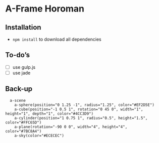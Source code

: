 # A-Frame Horoman

## Installation

- `npm install` to download all dependencies

## To-do’s

- [ ] use gulp.js
- [ ] use jade

## Back-up

```jade
  a-scene
    a-sphere(position="0 1.25 -1", radius="1.25", color="#EF2D5E")
    a-cube(position="-1 0.5 1", rotation="0 45 0", width="1", height="1", depth="1", color="#4CC3D9")
    a-cylinder(position="1 0.75 1", radius="0.5", height="1.5", color="#FFC65D")
    a-plane(rotation="-90 0 0", width="4", height="4", color="#7BC8A4")
    a-sky(color="#ECECEC")
```
